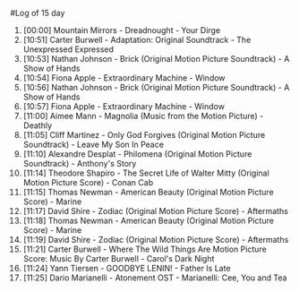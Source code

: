 #Log of 15 day

1. [00:00] Mountain Mirrors - Dreadnought - Your Dirge
1. [10:51] Carter Burwell - Adaptation: Original Soundtrack - The Unexpressed Expressed
1. [10:53] Nathan Johnson - Brick (Original Motion Picture Soundtrack) - A Show of Hands
1. [10:54] Fiona Apple - Extraordinary Machine - Window
1. [10:56] Nathan Johnson - Brick (Original Motion Picture Soundtrack) - A Show of Hands
1. [10:57] Fiona Apple - Extraordinary Machine - Window
1. [11:00] Aimee Mann - Magnolia (Music from the Motion Picture) - Deathly
1. [11:05] Cliff Martinez - Only God Forgives (Original Motion Picture Soundtrack) - Leave My Son In Peace
1. [11:10] Alexandre Desplat - Philomena (Original Motion Picture Soundtrack) - Anthony's Story
1. [11:14] Theodore Shapiro - The Secret Life of Walter Mitty (Original Motion Picture Score) - Conan Cab
1. [11:15] Thomas Newman - American Beauty (Original Motion Picture Score) - Marine
1. [11:17] David Shire - Zodiac (Original Motion Picture Score) - Aftermaths
1. [11:18] Thomas Newman - American Beauty (Original Motion Picture Score) - Marine
1. [11:19] David Shire - Zodiac (Original Motion Picture Score) - Aftermaths
1. [11:21] Carter Burwell - Where The Wild Things Are Motion Picture Score: Music By Carter Burwell - Carol's Dark Night
1. [11:24] Yann Tiersen - GOODBYE LENIN! - Father Is Late
1. [11:25] Dario Marianelli - Atonement OST - Marianelli: Cee, You and Tea
